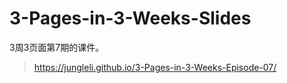 # 3-Pages-in-3-Weeks-Slides
3周3页面第7期的课件。
> https://jungleli.github.io/3-Pages-in-3-Weeks-Episode-07/
